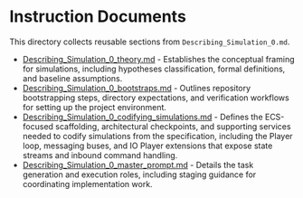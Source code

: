 # Instruction Documents

This directory collects reusable sections from `Describing_Simulation_0.md`.

- [Describing_Simulation_0_theory.md](Describing_Simulation_0_theory.md) - Establishes the conceptual framing for simulations, including hypotheses classification, formal definitions, and baseline assumptions.
- [Describing_Simulation_0_bootstraps.md](Describing_Simulation_0_bootstraps.md) - Outlines repository bootstrapping steps, directory expectations, and verification workflows for setting up the project environment.
- [Describing_Simulation_0_codifying_simulations.md](Describing_Simulation_0_codifying_simulations.md) - Defines the ECS-focused scaffolding, architectural checkpoints, and supporting services needed to codify simulations from the specification, including the Player loop, messaging buses, and IO Player extensions that expose state streams and inbound command handling.
- [Describing_Simulation_0_master_prompt.md](Describing_Simulation_0_master_prompt.md) - Details the task generation and execution roles, including staging guidance for coordinating implementation work.

